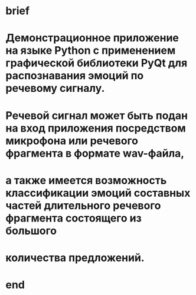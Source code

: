 # brief
# Демонстрационное приложение на языке Python с применением графической библиотеки PyQt для распознавания эмоций по речевому сигналу.
# Речевой сигнал может быть подан на вход приложения посредством микрофона или  речевого фрагмента  в формате wav-файла,
# а также имеется возможность классификации эмоций составных частей длительного речевого фрагмента состоящего из большого
# количества предложений.
# end
